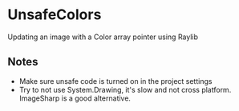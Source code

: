 # UnsafeColors
Updating an image with a Color array pointer using Raylib

## Notes
- Make sure unsafe code is turned on in the project settings
- Try to not use System.Drawing, it's slow and not cross platform. ImageSharp is a good alternative.
